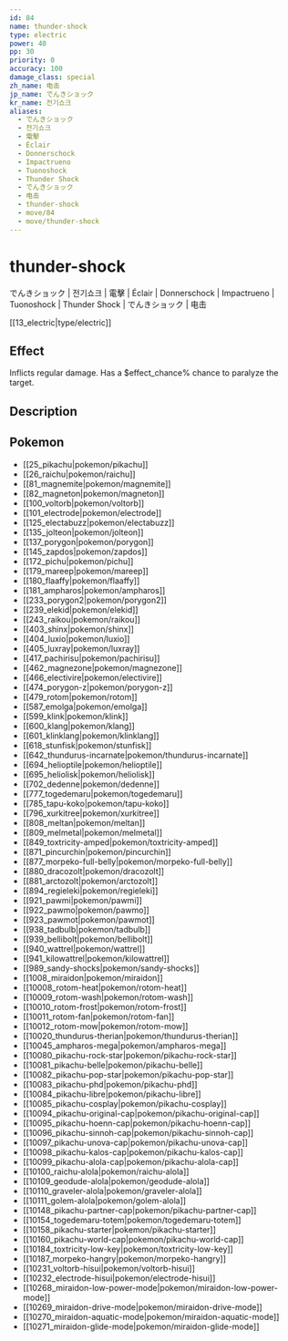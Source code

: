 ```yaml
---
id: 84
name: thunder-shock
type: electric
power: 40
pp: 30
priority: 0
accuracy: 100
damage_class: special
zh_name: 电击
jp_name: でんきショック
kr_name: 전기쇼크
aliases:
  - でんきショック
  - 전기쇼크
  - 電擊
  - Éclair
  - Donnerschock
  - Impactrueno
  - Tuonoshock
  - Thunder Shock
  - でんきショック
  - 电击
  - thunder-shock
  - move/84
  - move/thunder-shock
---
```

# thunder-shock
    
でんきショック | 전기쇼크 | 電擊 | Éclair | Donnerschock | Impactrueno | Tuonoshock | Thunder Shock | でんきショック | 电击

[[13_electric|type/electric]]

## Effect

Inflicts regular damage.  Has a $effect_chance% chance to paralyze the target.

## Description



## Pokemon

- [[25_pikachu|pokemon/pikachu]]
- [[26_raichu|pokemon/raichu]]
- [[81_magnemite|pokemon/magnemite]]
- [[82_magneton|pokemon/magneton]]
- [[100_voltorb|pokemon/voltorb]]
- [[101_electrode|pokemon/electrode]]
- [[125_electabuzz|pokemon/electabuzz]]
- [[135_jolteon|pokemon/jolteon]]
- [[137_porygon|pokemon/porygon]]
- [[145_zapdos|pokemon/zapdos]]
- [[172_pichu|pokemon/pichu]]
- [[179_mareep|pokemon/mareep]]
- [[180_flaaffy|pokemon/flaaffy]]
- [[181_ampharos|pokemon/ampharos]]
- [[233_porygon2|pokemon/porygon2]]
- [[239_elekid|pokemon/elekid]]
- [[243_raikou|pokemon/raikou]]
- [[403_shinx|pokemon/shinx]]
- [[404_luxio|pokemon/luxio]]
- [[405_luxray|pokemon/luxray]]
- [[417_pachirisu|pokemon/pachirisu]]
- [[462_magnezone|pokemon/magnezone]]
- [[466_electivire|pokemon/electivire]]
- [[474_porygon-z|pokemon/porygon-z]]
- [[479_rotom|pokemon/rotom]]
- [[587_emolga|pokemon/emolga]]
- [[599_klink|pokemon/klink]]
- [[600_klang|pokemon/klang]]
- [[601_klinklang|pokemon/klinklang]]
- [[618_stunfisk|pokemon/stunfisk]]
- [[642_thundurus-incarnate|pokemon/thundurus-incarnate]]
- [[694_helioptile|pokemon/helioptile]]
- [[695_heliolisk|pokemon/heliolisk]]
- [[702_dedenne|pokemon/dedenne]]
- [[777_togedemaru|pokemon/togedemaru]]
- [[785_tapu-koko|pokemon/tapu-koko]]
- [[796_xurkitree|pokemon/xurkitree]]
- [[808_meltan|pokemon/meltan]]
- [[809_melmetal|pokemon/melmetal]]
- [[849_toxtricity-amped|pokemon/toxtricity-amped]]
- [[871_pincurchin|pokemon/pincurchin]]
- [[877_morpeko-full-belly|pokemon/morpeko-full-belly]]
- [[880_dracozolt|pokemon/dracozolt]]
- [[881_arctozolt|pokemon/arctozolt]]
- [[894_regieleki|pokemon/regieleki]]
- [[921_pawmi|pokemon/pawmi]]
- [[922_pawmo|pokemon/pawmo]]
- [[923_pawmot|pokemon/pawmot]]
- [[938_tadbulb|pokemon/tadbulb]]
- [[939_bellibolt|pokemon/bellibolt]]
- [[940_wattrel|pokemon/wattrel]]
- [[941_kilowattrel|pokemon/kilowattrel]]
- [[989_sandy-shocks|pokemon/sandy-shocks]]
- [[1008_miraidon|pokemon/miraidon]]
- [[10008_rotom-heat|pokemon/rotom-heat]]
- [[10009_rotom-wash|pokemon/rotom-wash]]
- [[10010_rotom-frost|pokemon/rotom-frost]]
- [[10011_rotom-fan|pokemon/rotom-fan]]
- [[10012_rotom-mow|pokemon/rotom-mow]]
- [[10020_thundurus-therian|pokemon/thundurus-therian]]
- [[10045_ampharos-mega|pokemon/ampharos-mega]]
- [[10080_pikachu-rock-star|pokemon/pikachu-rock-star]]
- [[10081_pikachu-belle|pokemon/pikachu-belle]]
- [[10082_pikachu-pop-star|pokemon/pikachu-pop-star]]
- [[10083_pikachu-phd|pokemon/pikachu-phd]]
- [[10084_pikachu-libre|pokemon/pikachu-libre]]
- [[10085_pikachu-cosplay|pokemon/pikachu-cosplay]]
- [[10094_pikachu-original-cap|pokemon/pikachu-original-cap]]
- [[10095_pikachu-hoenn-cap|pokemon/pikachu-hoenn-cap]]
- [[10096_pikachu-sinnoh-cap|pokemon/pikachu-sinnoh-cap]]
- [[10097_pikachu-unova-cap|pokemon/pikachu-unova-cap]]
- [[10098_pikachu-kalos-cap|pokemon/pikachu-kalos-cap]]
- [[10099_pikachu-alola-cap|pokemon/pikachu-alola-cap]]
- [[10100_raichu-alola|pokemon/raichu-alola]]
- [[10109_geodude-alola|pokemon/geodude-alola]]
- [[10110_graveler-alola|pokemon/graveler-alola]]
- [[10111_golem-alola|pokemon/golem-alola]]
- [[10148_pikachu-partner-cap|pokemon/pikachu-partner-cap]]
- [[10154_togedemaru-totem|pokemon/togedemaru-totem]]
- [[10158_pikachu-starter|pokemon/pikachu-starter]]
- [[10160_pikachu-world-cap|pokemon/pikachu-world-cap]]
- [[10184_toxtricity-low-key|pokemon/toxtricity-low-key]]
- [[10187_morpeko-hangry|pokemon/morpeko-hangry]]
- [[10231_voltorb-hisui|pokemon/voltorb-hisui]]
- [[10232_electrode-hisui|pokemon/electrode-hisui]]
- [[10268_miraidon-low-power-mode|pokemon/miraidon-low-power-mode]]
- [[10269_miraidon-drive-mode|pokemon/miraidon-drive-mode]]
- [[10270_miraidon-aquatic-mode|pokemon/miraidon-aquatic-mode]]
- [[10271_miraidon-glide-mode|pokemon/miraidon-glide-mode]]

